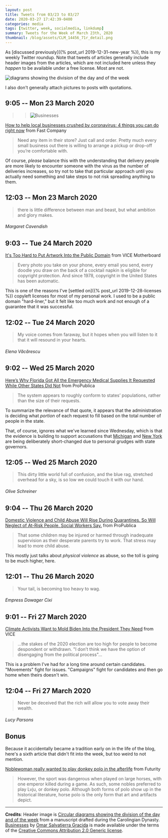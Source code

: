 ```yaml
---
layout: post
title: Tweets from 03/23 to 03/27
date: 2020-03-27 17:42:39-0400
categories: media
tags: [twitter, week, socialmedia, linkdump]
summary: Tweets for the Week of March 23th, 2020
thumbnail: /blog/assets/CLM_14456_71r_detail.png
---
```


As [discussed previously]({% post_url 2019-12-31-new-year %}), this is my weekly Twitter roundup.  Note that tweets of articles generally include header images from the articles, which are not included here unless they *happen* to be available under a free license.  Most are not.

![diagrams showing the division of the day and of the week](/blog/assets/CLM_14456_71r_detail.png "diagrams showing the division of the day and of the week")

I also don't generally attach pictures to posts with quotations.

## 9:05 -- Mon 23 March 2020

 > > ![Businesses](/blog/assets/30007726175_2908f2b9c5_w.jpg "Businesses")

[<i class="fab fa-twitter-square"></i>]() [How to help local businesses crushed by coronavirus: 4 things you can do right now](https://www.fastcompany.com/90477721/how-to-help-local-businesses-crushed-by-coronavirus-4-things-you-can-do-right-now) from Fast Company

 > Need any item in their store? Just call and order. Pretty much every small business out there is willing to arrange a pickup or drop-off you’re comfortable with.

Of course, *please* balance this with the understanding that delivery people are more likely to encounter someone with the virus as the number of deliveries increases, so try not to take that particular approach until you actually need something and take steps to not risk spreading anything to them.

## 12:03 -- Mon 23 March 2020

[<i class="fab fa-twitter"></i>](https://twitter.com/jcolag/status/1242119665104674821)

 > there is little difference between man and beast, but what ambition and glory makes.

###### Margaret Cavendish

## 9:03 -- Tue 24 March 2020

[<i class="fab fa-twitter-square"></i>](https://twitter.com/jcolag/status/1242436754545795072) [It's Too Hard to Put Artwork Into the Public Domain](https://www.vice.com/en_us/article/qjdnmp/its-too-hard-to-put-artwork-into-the-public-domain) from VICE Motherboard

 > Every photo you take on your phone, every email you send, every doodle you draw on the back of a cocktail napkin is eligible for copyright protection. And since 1978, copyright in the United States has been automatic.

This is one of the reasons I've [settled on]({% post_url 2019-12-28-licenses %}) copyleft licenses for most of my personal work.  I used to be a public domain "hard-liner," but it felt like too much work and not enough of a guarantee that it was successful.

## 12:02 -- Tue 24 March 2020

[<i class="fab fa-twitter"></i>](https://twitter.com/jcolag/status/1242481801706143751)

 > My voice comes from faraway, but it hopes when you will listen to it that it will resound in your hearts.

###### Elena Văcărescu

## 9:02 -- Wed 25 March 2020

[<i class="fab fa-twitter-square"></i>](https://twitter.com/jcolag/status/1242798890702835713) [Here’s Why Florida Got All the Emergency Medical Supplies It Requested While Other States Did Not](https://www.propublica.org/article/heres-why-florida-got-all-the-emergency-medical-supplies-it-requested-while-other-states-did-not) from ProPublica

 > The system appears to roughly conform to states’ populations, rather than the size of their requests.

To summarize the relevance of that quote, it appears that the administration is deciding what *portion* of each request to fill based on the total number of people in the state.

That, of course, ignores what we've learned since Wednesday, which is that the evidence is building to support accusations that [Michigan](https://www.rawstory.com/2020/03/michigan-governor-says-vendors-being-told-not-to-send-stuff-to-her-state-after-trump-bashed-her/) and [New York](https://abcnews.go.com/Politics/cuomo-knocks-trumps-claim-ny-ventilators/story?id=69790191) are being deliberately short-changed due to personal grudges with state governors.

## 12:05 -- Wed 25 March 2020

[<i class="fab fa-twitter"></i>](https://twitter.com/jcolag/status/1242843937565339656)

 > This dirty little world full of confusion, and the blue rag, stretched overhead for a sky, is so low we could touch it with our hand.

###### Olive Schreiner

## 9:04 -- Thu 26 March 2020

[<i class="fab fa-twitter-square"></i>](https://twitter.com/jcolag/status/1243161782350311425) [Domestic Violence and Child Abuse Will Rise During Quarantines. So Will Neglect of At-Risk People, Social Workers Say.](https://www.propublica.org/article/domestic-violence-and-child-abuse-will-rise-during-quarantines-so-will-neglect-at-risk-people-social-workers-say) from ProPublica

 > That some children may be injured or harmed through inadequate supervision as their desperate parents try to work. That stress may lead to more child abuse.

This mostly just talks about *physical violence* as abuse, so the toll is going to be much higher, here.

## 12:01 -- Thu 26 March 2020

[<i class="fab fa-twitter"></i>](https://twitter.com/jcolag/status/1243206325506412544)

 > Your tail, is becoming too heavy to wag.

###### Empress Dowager Cixi

## 9:01 -- Fri 27 March 2020

[<i class="fab fa-twitter-square"></i>](https://twitter.com/jcolag/status/1243523414771539969) [Climate Activists Want to Mold Biden Into the President They Need](https://www.vice.com/en_us/article/k7ekdv/climate-activists-want-to-mold-biden-into-the-president-they-need) from VICE

 > ...the stakes of the 2020 election are too high for people to become despondent or withdrawn. "I don’t think we have the option of disengaging from the political process"...

This is a problem I've had for a long time around certain candidates.  "Movements" fight for issues.  "Campaigns" fight for candidates and then go home when theirs doesn't win.

## 12:04 -- Fri 27 March 2020

[<i class="fab fa-twitter"></i>](https://twitter.com/jcolag/status/1243569468615397376)

 > Never be deceived that the rich will allow you to vote away their wealth.

###### Lucy Parsons

## Bonus

Because it accidentally became a tradition early on in the life of the blog, here's a sixth article that didn't fit into the week, but too weird to not mention.

<i class="fas fa-square"></i> [Noblewoman really wanted to play donkey polo in the afterlife](https://www.futurity.org/donkey-polo-chinese-noblewoman-tang-dynasty-2311162/) from Futurity

 > However, the sport was dangerous when played on large horses, with one emperor killed during a game. As such, some nobles preferred to play Lvju, or donkey polo. Although both forms of polo show up in the historical literature, horse polo is the only form that art and artifacts depict.

* * *

**Credits**:  Header image is [Circular diagrams showing the division of the day and of the week](https://en.wikipedia.org/wiki/Week#/media/File:CLM_14456_71r_detail.jpg) from a manuscript drafted during the Carolingian Dynasty.  [Businesses](https://www.flickr.com/photos/omarsg/30007726175) by [Omar Salvatierra Gracida](https://www.flickr.com/photos/omarsg/) is made available under the terms of the [Creative Commons Attribution 2.0 Generic license](https://creativecommons.org/licenses/by/2.0/).
